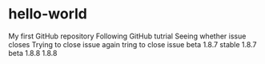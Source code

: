# hello-world
My first GitHub repository
Following GitHub tutrial
Seeing whether issue closes
Trying to close issue
again tring to close issue
beta 1.8.7
stable 1.8.7
beta 1.8.8
1.8.8

